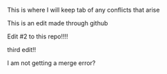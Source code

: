 
 This is where I will keep tab of any conflicts that arise
 
 
 This is an edit made through github

Edit #2 to this repo!!!!

third edit!!

I am not getting a merge error?
